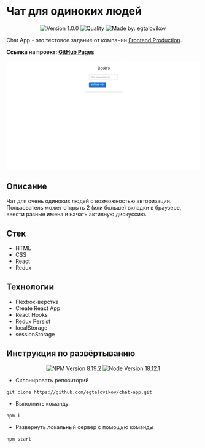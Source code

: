 # Чат для одиноких людей

<p align="center">
    <img alt="Version 1.0.0" src="https://img.shields.io/badge/version-1.0.0-blue" />
    <img alt="Quality" src="https://img.shields.io/badge/status-release-orange.svg" >
    <img alt="Made by: egtalovikov" src="https://img.shields.io/badge/made%20by-egtalovikov-blue" />
</p>

Chat App - это тестовое задание от компании [Frontend Production](https://frontendproduction.com/ru/ "Frontend Production").

**Ссылка на проект: [GitHub Pages](https://egtalovikov.github.io/chat-app)**

![Watch the video](./public/preview.gif)

## Описание

Чат для очень одиноких людей с возможностью авторизации. Пользователь может открыть 2 (или больше) вкладки в браузере, ввести разные имена и начать активную дискуссию.

## Стек

* HTML
* CSS
* React
* Redux


## Технологии

* Flexbox-верстка
* Create React App
* React Hooks
* Redux Persist
* localStorage
* sessionStorage

## Инструкция по развёртыванию

<p align="center">
    <img alt="NPM Version 8.19.2" src="https://img.shields.io/badge/npm-v8.19.2-blue" />
    <img alt="Node Version 18.12.1" src="https://img.shields.io/badge/node-v18.12.1-blue" />
</p>

* Склонировать репозиторий
```
git clone https://github.com/egtalovikov/chat-app.git
```
* Выполнить команду
```
npm i
```
* Развернуть локальный сервер с помощью команды
```
npm start
```